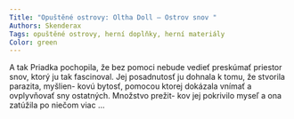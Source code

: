 ```yaml
---
Title: "Opuštěné ostrovy: Oltha Doll – Ostrov snov "
Authors: Skenderax
Tags: opuštěné ostrovy, herní doplňky, herní materiály
Color: green
---
```

A tak Priadka pochopila, že bez pomoci nebude vedieť preskúmať priestor snov, ktorý ju tak fascinoval. Jej posadnutosť ju dohnala k tomu, že stvorila parazita, myšlien- kovú bytosť, pomocou ktorej dokázala vnímať a ovplyvňovať sny ostatných. Množstvo prežit- kov jej pokrivilo myseľ a ona zatúžila po niečom viac ...
